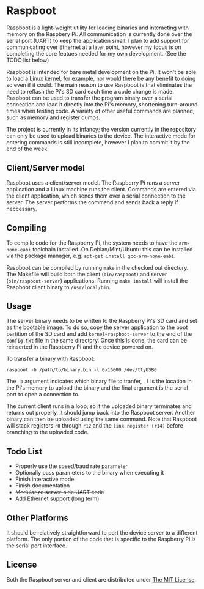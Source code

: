 # Raspboot
Raspboot is a light-weight utility for loading binaries and interacting with memory on the Raspbery Pi. All communication is currently done over the serial port (UART) to keep the application small. I plan to add support for communicating over Ethernet at a later point, however my focus is on completing the core featues needed for my own development. (See the TODO list below)

Raspboot is intended for bare metal development on the Pi. It won't be able to load a Linux kernel, for example, nor would there be any benefit to doing so even if it could. The main reason to use Raspboot is that eliminates the need to reflash the Pi's SD card each time a code change is made. Raspboot can be used to transfer the program binary over a serial connection and load it directly into the Pi's memory, shortening turn-around times when testing code. A variety of other useful commands are planned, such as memory and register dumps.

The project is currently in its infancy; the version currently in the repository can only be used to upload binaries to the device. The interactive mode for entering commands is still incomplete, however I plan to commit it by the end of the week.

## Client/Server model
Raspboot uses a client/server model. The Raspberry Pi runs a server application and a Linux machine runs the client. Commands are entered via the client application, which sends them over a serial connection to the server. The server performs the command and sends back a reply if neccessary.

## Compiling
To compile code for the Raspberry Pi, the system needs to have the `arm-none-eabi` toolchain installed. On Debian/Mint/Ubuntu this can be installed via the package manager, e.g. `apt-get install gcc-arm-none-eabi`.

Raspboot can be compiled by running `make` in the checked out directory. The Makefile will build both the client (`bin/raspboot`) and server (`bin/raspboot-server`) applications. Running `make install` will install the Raspboot client binary to `/usr/local/bin`.

## Usage
The server binary needs to be written to the Raspberry Pi's SD card and set as the bootable image. To do so, copy the server application to the boot partition of the SD card and add `kernel=raspboot-server` to the end of the `config.txt` file in the same directory. Once this is done, the card can be reinserted in the Raspberry Pi and the device powered on.

To transfer a binary with Raspboot:
```
raspboot -b /path/to/binary.bin -l 0x16000 /dev/ttyUSB0
```
The `-b` argument indicates which binary file to tranfer, `-l` is the location in the Pi's memory to upload the binary and the final argument is the serial port to open a connection to.

The current client runs in a loop, so if the uploaded binary terminates and returns out properly, it should jump back into the Raspboot server. Another binary can then be uploaded using the same command. Note that Raspboot will stack registers `r0` through `r12` and the `link register (r14)` before branching to the uploaded code.

## Todo List
* Properly use the speed/baud rate parameter
* Optionally pass parameters to the binary when executing it
* Finish interactive mode 
* Finish documentation
* ~~Modularize server-side UART code~~
* Add Ethernet support (long term)

## Other Platforms
It should be relatively straightforward to port the device server to a different platform. The only portion of the code that is specific to the Raspberry Pi is the serial port interface.

## License
Both the Raspboot server and client are distributed under [The MIT License](https://opensource.org/licenses/MIT).